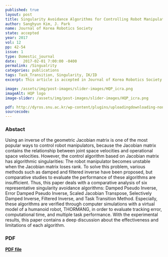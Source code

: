 ```yaml
---
published: true
layout: post
title: Singularity Avoidance Algorithms for Controlling Robot Manipulator- A Comparative Study
author: Sanghyun Kim, J. Park
name: Journal of Korea Robotics Society
state: accepted 
year: 2017
vol: 12
pp: 42-54
issue: 1
type: Domestic_journal
date:   2017-02-01 7:00:00 -0400
permalink: /Singualrity
categories: publications
tags: Task_Transition, Singularity, IK/ID
excerpt: This article is accepted in Journal of Korea Robotics Society. I got a best paper award by this.

image: /assets/img/post-images/slider-images/HQP_icra.png
imageAlt: HQP logo
image-slider: /assets/img/post-images/slider-images/HQP_icra.png

pdf: http://dyros.snu.ac.kr/wp-content/plugins/uploadingdownloading-non-latin-filename/download.php?id=3367
sourcecode: 
---
```


### Abstact 
Using an inverse of the geometric Jacobian matrix is one of the most popular ways to control robot manipulators, because the Jacobian matrix contains the relationship between joint space velocities and operational space velocities. However, the control algorithm based on Jacobian matrix has algorithmic singularities: The robot manipulator becomes unstable when the Jacobian matrix loses rank. To solve this problem, various methods such as damped and filtered inverse have been proposed, but comparative studies to evaluate the performance of these algorithms are insufficient. Thus, this paper deals with a comparative analysis of six representative singularity avoidance algorithms: Damped Pseudo Inverse, Error Damped Pseudo Inverse, Scaled Jacobian Transpose, Selectively Damped Inverse, Filtered Inverse, and Task Transition Method. Especially, these algorithms are verified through computer simulations with a virtual model of a humanoid robot, THORMANG, in order to evaluate tracking error, computational time, and multiple task performance. With the experimental results, this paper contains a deep discussion about the effectiveness and limitations of each algorithm.

### PDF 
[**PDF file**](http://dyros.snu.ac.kr/wp-content/plugins/uploadingdownloading-non-latin-filename/download.php?id=3367)




